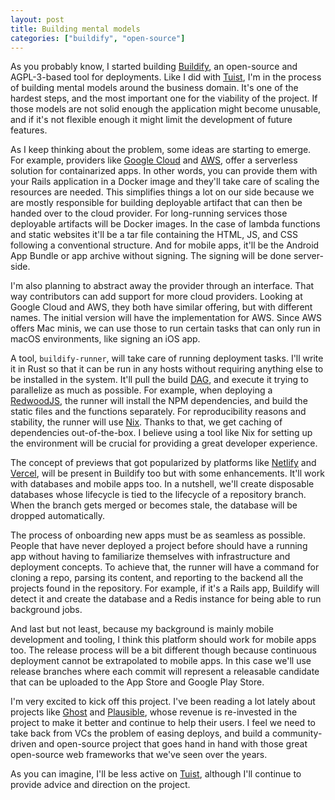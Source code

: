 ```yaml
---
layout: post
title: Building mental models
categories: ["buildify", "open-source"]
---
```


As you probably know,
I started building [Buildify](https://github.com/buildifydev),
an open-source and AGPL-3-based tool for deployments.
Like I did with [Tuist](https://tuist.io),
I'm in the process of building mental models around the business domain.
It's one of the hardest steps,
and the most important one for the viability of the project.
If those models are not solid enough the application might become unusable,
and if it's not flexible enough it might limit the development of future features.

As I keep thinking about the problem, some ideas are starting to emerge.
For example, providers like [Google Cloud](https://cloud.google.com) and [AWS](https://aws.amazon.com),
offer a serverless solution for containarized apps.
In other words, you can provide them with your Rails application in a Docker image and they'll take care of scaling the resources are needed.
This simplifies things a lot on our side because we are mostly responsible for building deployable artifact that can then be handed over to the cloud provider.
For long-running services those deployable artifacts will be Docker images.
In the case of lambda functions and static websites it'll be a tar file containing the HTML, JS, and CSS following a conventional structure.
And for mobile apps, it'll be the Android App Bundle or app archive without signing.
The signing will be done server-side.

I'm also planning to abstract away the provider through an interface.
That way contributors can add support for more cloud providers.
Looking at Google Cloud and AWS,
they both have similar offering,
but with different names.
The initial version will have the implementation for AWS.
Since AWS offers Mac minis,
we can use those to run certain tasks that can only run in macOS environments,
like signing an iOS app.

A tool, `buildify-runner`,
will take care of running deployment tasks.
I'll write it in Rust so that it can be run in any hosts without requiring anything else to be installed in the system.
It'll pull the build [DAG](https://en.wikipedia.org/wiki/Directed_acyclic_graph),
and execute it trying to parallelize as much as possible.
For example,
when deploying a [RedwoodJS](https://redwoodjs.com/),
the runner will install the NPM dependencies,
and build the static files and the functions separately.
For reproducibility reasons and stability,
the runner will use [Nix](https://nixos.org/).
Thanks to that, we get caching of dependencies out-of-the-box.
I believe using a tool like Nix for setting up the environment will be crucial for providing a great developer experience.

The concept of previews that got popularized by platforms like [Netlify](https://netlify.com) and [Vercel](https://vercel.com),
will be present in Buildify too but with some enhancements.
It'll work with databases and mobile apps too.
In a nutshell,
we'll create disposable databases whose lifecycle is tied to the lifecycle of a repository branch.
When the branch gets merged or becomes stale,
the database will be dropped automatically.

The process of onboarding new apps must be as seamless as possible.
People that have never deployed a project before should have a running app without having to familiarize themselves with infrastructure and deployment concepts.
To achieve that,
the runner will have a command for cloning a repo,
parsing its content,
and reporting to the backend all the projects found in the repository.
For example,
if it's a Rails app,
Buildify will detect it and create the database and a Redis instance for being able to run background jobs.

And last but not least,
because my background is mainly mobile development and tooling,
I think this platform should work for mobile apps too.
The release process will be a bit different though because continuous deployment cannot be extrapolated to mobile apps.
In this case we'll use release branches where each commit will represent a releasable candidate that can be uploaded to the App Store and Google Play Store.

I'm very excited to kick off this project.
I've been reading a lot lately about projects like [Ghost](https://ghost.org/) and [Plausible](https://plausible.io/),
whose revenue is re-invested in the project to make it better and continue to help their users.
I feel we need to take back from VCs the problem of easing deploys,
and build a community-driven and open-source project that goes hand in hand with those great open-source web frameworks that we've seen over the years.

As you can imagine,
I'll be less active on [Tuist](https://tuist.io),
although I'll continue to provide advice and direction on the project.

